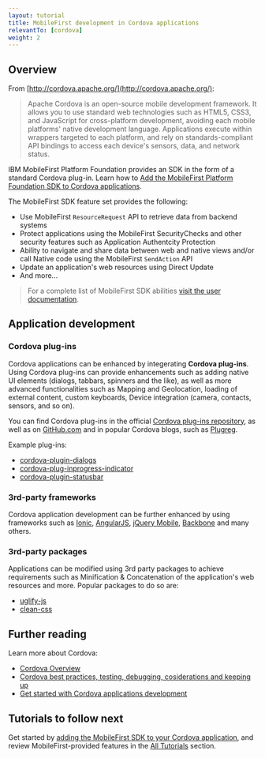 ```yaml
---
layout: tutorial
title: MobileFirst development in Cordova applications
relevantTo: [cordova]
weight: 2
---
```


## Overview
From [http://cordova.apache.org/](http://cordova.apache.org/):

> Apache Cordova is an open-source mobile development framework. It allows you to use standard web technologies such as HTML5, CSS3, and JavaScript for cross-platform development, avoiding each mobile platforms' native development language. Applications execute within wrappers targeted to each platform, and rely on standards-compliant API bindings to access each device's sensors, data, and network status.

IBM MobileFirst Platform Foundation provides an SDK in the form of a standard Cordova plug-in. Learn how to [Add the MobileFirst Platform Foundation SDK to Cordova applications](../../adding-the-mfpf-sdk/adding-the-mfpf-sdk-to-cordova-applications).

The MobileFirst SDK feature set provides the following:

* Use MobileFirst `ResourceRequest` API to retrieve data from backend systems
* Protect applications using the MobileFirst SecurityChecks and other security features such as Application Authentcity Protection
* Ability to navigate and share data between web and native views and/or call Native code using the MobileFirst `SendAction` API
* Update an application's web resources using Direct Update
* And more...

> For a complete list of MobileFirst SDK abilities [visit the user documentation](http://www-01.ibm.com/support/knowledgecenter/SSHS8R_8.0.0/wl_welcome.html).

## Application development
### Cordova plug-ins
Cordova applications can be enhanced by integerating **Cordova plug-ins**. Using Cordova plug-ins can provide enhancements such as adding native UI elements (dialogs, tabbars, spinners and the like), as well as more advanced functionalities such as Mapping and Geolocation, loading of external content, custom keyboards, Device integration (camera, contacts, sensors, and so on).

You can find Cordova plug-ins in the official [Cordova plug-ins repository](https://cordova.apache.org/plugins/), as well as on [GitHub.com](https://github.com) and in popular Cordova blogs, such as [Plugreg](http://plugreg.com/).

Example plug-ins:

- [cordova-plugin-dialogs](https://www.npmjs.com/package/cordova-plugin-dialogs)
- [cordova-plug-inprogress-indicator](https://www.npmjs.com/package/cordova-plugin-progress-indicator)
- [cordova-plugin-statusbar](https://www.npmjs.com/package/cordova-plugin-statusbar)

### 3rd-party frameworks
Cordova application development can be further enhanced by using frameworks such as [Ionic](http://ionicframework.com/), [AngularJS](https://angularjs.org/), [jQuery Mobile](http://jquerymobile.com/), [Backbone](http://backbonejs.org/) and many others.

### 3rd-party packages
Applications can be modified using 3rd party packages to achieve requirements such as Minification &amp; Concatenation of the application's web resources and more. Popular packages to do so are:

- [uglify-js](https://www.npmjs.com/package/uglify-js)
- [clean-css](https://www.npmjs.com/package/clean-css)

## Further reading
Learn more about Cordova:

- [Cordova Overview](https://cordova.apache.org/docs/en/5.4.0/guide/overview/index.html)
- [Cordova best practices, testing, debugging, cosiderations and keeping up](https://cordova.apache.org/docs/en/5.4.0/guide/next/index.html#link-10)
- [Get started with Cordova applications development](https://cordova.apache.org/#getstarted)

## Tutorials to follow next
Get started by [adding the MobileFirst SDK to your Cordova application](../../adding-the-mfpf-sdk/adding-the-mfpf-sdk-to-cordova-applications), and review MobileFirst-provided features in the [All Tutorials](../../all-tutorials/) section.
